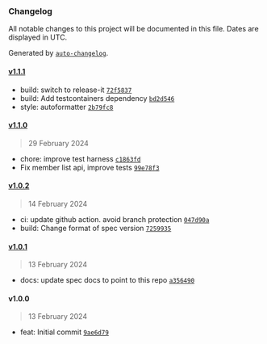 ### Changelog

All notable changes to this project will be documented in this file. Dates are displayed in UTC.

Generated by [`auto-changelog`](https://github.com/CookPete/auto-changelog).

#### [v1.1.1](https://github.com/zerotier/zerotier-one-api-spec/compare/v1.1.0...v1.1.1)

- build: switch to release-it [`72f5837`](https://github.com/zerotier/zerotier-one-api-spec/commit/72f58374e1bd5d10ab3a704998aa0c1845fc85ca)
- build: Add testcontainers dependency [`bd2d546`](https://github.com/zerotier/zerotier-one-api-spec/commit/bd2d546d8fb88226863085222fba01ddffeb1952)
- style: autoformatter [`2b79fc8`](https://github.com/zerotier/zerotier-one-api-spec/commit/2b79fc8a2301e918014ec20a7504318c6efc63da)

#### [v1.1.0](https://github.com/zerotier/zerotier-one-api-spec/compare/v1.0.2...v1.1.0)

> 29 February 2024

- chore: improve test harness [`c1863fd`](https://github.com/zerotier/zerotier-one-api-spec/commit/c1863fd950c2a1b3cfb31ec64d4b5ffcd2af1f24)
- Fix member list api, improve tests [`99e78f3`](https://github.com/zerotier/zerotier-one-api-spec/commit/99e78f3a64663b16edda712b9c4a9c8f39d9f372)

#### [v1.0.2](https://github.com/zerotier/zerotier-one-api-spec/compare/v1.0.1...v1.0.2)

> 14 February 2024

- ci: update github action. avoid branch protection [`047d90a`](https://github.com/zerotier/zerotier-one-api-spec/commit/047d90a5ebefd67125153fd55f556948e86c674a)
- build: Change format of spec version [`7259935`](https://github.com/zerotier/zerotier-one-api-spec/commit/7259935a8766c55258b6443744f95d075b29aeca)

#### [v1.0.1](https://github.com/zerotier/zerotier-one-api-spec/compare/v1.0.0...v1.0.1)

> 13 February 2024

- docs: update spec docs to point to this repo [`a356490`](https://github.com/zerotier/zerotier-one-api-spec/commit/a35649061b3bff45478dd0dfaa65a4078de0787f)

#### v1.0.0

> 13 February 2024

- feat: Initial commit [`9ae6d79`](https://github.com/zerotier/zerotier-one-api-spec/commit/9ae6d79914ce6db6df4a90debf12438e0d9d5872)
